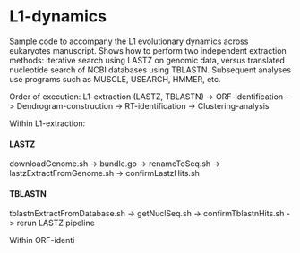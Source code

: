 # L1-dynamics
Sample code to accompany the L1 evolutionary dynamics across eukaryotes manuscript. Shows how to perform two independent extraction methods: iterative search using LASTZ on genomic data, versus translated nucleotide search of NCBI databases using TBLASTN. Subsequent analyses use programs such as MUSCLE, USEARCH, HMMER, etc.  

Order of execution:
L1-extraction (LASTZ, TBLASTN) -> ORF-identification -> Dendrogram-construction -> RT-identification -> Clustering-analysis

Within L1-extraction: 
#### LASTZ ####
downloadGenome.sh -> bundle.go -> renameToSeq.sh -> lastzExtractFromGenome.sh -> confirmLastzHits.sh
#### TBLASTN ####
tblastnExtractFromDatabase.sh -> getNuclSeq.sh -> confirmTblastnHits.sh -> rerun LASTZ pipeline

Within ORF-identi
